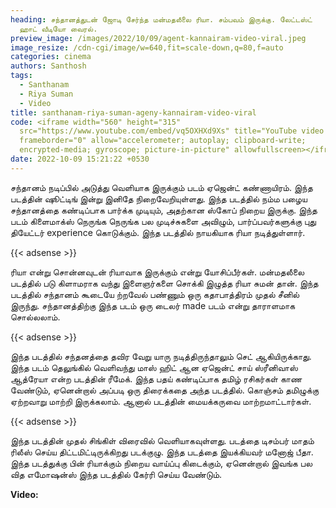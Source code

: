 ```yaml
---
heading: சந்தானத்துடன் ஜோடி சேர்ந்த மன்மதலீலை ரியா. சம்பவம் இருக்கு. லேட்டஸ்ட்
  ஹாட் வீடியோ வைரல்.
preview_image: /images/2022/10/09/agent-kannairam-video-viral.jpeg
image_resize: /cdn-cgi/image/w=640,fit=scale-down,q=80,f=auto
categories: cinema
authors: Santhosh
tags:
  - Santhanam
  - Riya Suman
  - Video
title: santhanam-riya-suman-ageny-kannairam-video-viral
code: <iframe width="560" height="315"
  src="https://www.youtube.com/embed/vq5OXHXd9Xs" title="YouTube video player"
  frameborder="0" allow="accelerometer; autoplay; clipboard-write;
  encrypted-media; gyroscope; picture-in-picture" allowfullscreen></iframe>
date: 2022-10-09 15:21:22 +0530
---
```

சந்தானம் நடிப்பில் அடுத்து  வெளியாக இருக்கும் படம் ஏஜென்ட் கண்ணாயிரம். இந்த படத்தின் ஷூட்டிங் இன்று இனிதே நிறைவேறியுள்ளது. இந்த படத்தில் நம்ம பழைய சந்தானத்தை கண்டிப்பாக பார்க்க முடியும், அதற்கான ஸ்கோப் நிறைய இருக்கு. இந்த படம் கிளைமாக்ஸ் நெருங்க நெருங்க பல முடிச்சுகளை அவிழும், பார்ப்பவர்களுக்கு புது தியேட்டர் experience கொடுக்கும். இந்த படத்தில் நாயகியாக ரியா நடித்துள்ளார்.

{{< adsense >}}

ரியா என்று சொன்னவுடன்  ரியாவாக இருக்கும் என்று யோசிப்பீர்கள். மன்மதலீலை படத்தில் படு கிளாமராக வந்து இளைஞர்களை சொக்கி இழுத்த ரியா சுமன் தான். இந்த படத்தில் சந்தானம் கூடையே ற்றவேல் பண்ணும் ஒரு கதாபாத்திரம் முதல் சீனில் இருந்து. சந்தானத்திற்கு இந்த படம் ஒரு டைலர் made படம் என்று தாராளமாக சொல்லலாம்.

{{< adsense >}}

இந்த படத்தில் சந்தனத்தை தவிர வேறு யாரு நடித்திருந்தாலும் செட் ஆகியிருக்காது. இந்த படம் தெலுங்கில் வெளிவந்து மாஸ் ஹிட் ஆன ஏஜென்ட் சாய் ஸ்ரீனிவாஸ் ஆத்ரேயா என்ற படத்தின் ரீமேக். இந்த பதய் கண்டிப்பாக தமிழ் ரசிகர்கள் காண வேண்டும், ஏனென்றால் அப்படி ஒரு திரைக்கதை அந்த படத்தில். கொஞ்சம் தமிழுக்கு ஏற்றவாறு மாற்றி இருக்கலாம். ஆனால் படத்தின் மையக்கருவை மாற்றமாட்டார்கள்.

{{< adsense >}}

இந்த படத்தின் முதல் சிங்கிள் விரைவில் வெளியாகவுள்ளது. படத்தை டிசம்பர் மாதம் ரிலீஸ் செய்ய திட்டமிட்டிருக்கிறது படக்குழு. இந்த படத்தை இயக்கியவர் மனோஜ் பீதா. இந்த படத்துக்கு பின் ரியாக்கும் நிறைய வாய்ப்பு கிடைக்கும், ஏனென்றால் இவங்க பல வித எமோஷன்ஸ் இந்த படத்தில் கேர்ரி செய்ய வேண்டும்.

**V﻿ideo:**